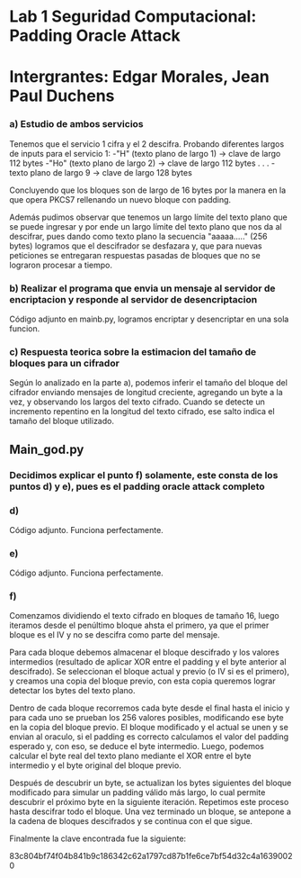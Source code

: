 # Lab 1 Seguridad Computacional: Padding Oracle Attack
# Intergrantes: Edgar Morales, Jean Paul Duchens

### a) Estudio de ambos servicios
Tenemos que el servicio 1 cifra y el 2 descifra.
Probando diferentes largos de inputs para el servicio 1:
-"H" (texto plano de largo 1) -> clave de largo 112 bytes
-"Ho" (texto plano de largo 2) -> clave de largo 112 bytes
.
.
.
-texto plano de largo 9 -> clave de largo 128 bytes

Concluyendo que los bloques son de largo de 16 bytes por la manera en la que opera PKCS7 rellenando un nuevo bloque con padding.

Además pudimos observar que tenemos un largo límite del texto plano que se puede ingresar y por ende un largo límite del texto plano que nos da al descifrar, pues dando como texto plano la secuencia "aaaaa....." (256 bytes) logramos que el descifrador se desfazara y, que para nuevas peticiones se entregaran respuestas pasadas de bloques que no se lograron procesar a tiempo.

### b) Realizar el programa que envia un mensaje al servidor de encriptacion y responde al servidor de desencriptacion
Código adjunto en mainb.py, logramos encriptar y desencriptar en una sola funcion.

### c) Respuesta teorica sobre la estimacion del tamaño de bloques para un cifrador
Según lo analizado en la parte a), podemos inferir el tamaño del bloque del cifrador enviando mensajes de longitud creciente, agregando un byte a la vez, y observando los largos del texto cifrado. Cuando se detecte un incremento repentino en la longitud del texto cifrado, ese salto indica el tamaño del bloque utilizado.

## Main_god.py
### Decidimos explicar el punto f) solamente, este consta de los puntos d) y e), pues es el padding oracle attack completo
### d) 
Código adjunto. Funciona perfectamente.

### e) 
Código adjunto. Funciona perfectamente.

### f) 
Comenzamos dividiendo el texto cifrado en bloques de tamaño 16, luego iteramos desde el penúltimo bloque ahsta el primero, ya que el primer bloque es el IV y no se descifra como parte del mensaje.

Para cada bloque debemos almacenar el bloque descifrado y los valores intermedios (resultado de aplicar XOR entre el padding y el byte anterior al descifrado). Se seleccionan el bloque actual y previo (o IV si es el primero), y creamos una copia del bloque previo, con esta copia queremos lograr detectar los bytes del texto plano.


Dentro de cada bloque recorremos cada byte desde el final hasta el inicio y para cada uno se prueban los 256 valores posibles, modificando ese byte en la copia del bloque previo. El bloque modificado y el actual se unen y se envian al oraculo, si el padding es correcto calculamos el valor del padding esperado y, con eso, se deduce el byte intermedio. Luego, podemos calcular el byte real del texto plano mediante el XOR entre el byte intermedio y el byte original del bloque previo. 


Después de descubrir un byte, se actualizan los bytes siguientes del bloque modificado para simular un padding válido más largo, lo cual permite descubrir el próximo byte en la siguiente iteración. Repetimos este proceso hasta descifrar todo el bloque. Una vez terminado un bloque, se antepone a la cadena de bloques descifrados y se continua con el que sigue. 

Finalmente la clave encontrada fue la siguiente:

83c804bf74f04b841b9c186342c62a1797cd87b1fe6ce7bf54d32c4a16390020
